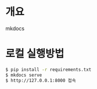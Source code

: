 # 개요
mkdocs

# 로컬 실행방법

```bash
$ pip install -r requirements.txt
$ mkdocs serve
$ http://127.0.0.1:8000 접속
```
